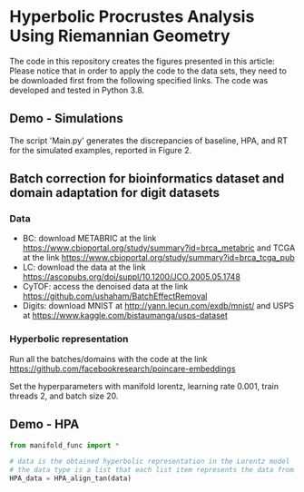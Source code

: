 # Hyperbolic Procrustes Analysis Using Riemannian Geometry
The code in this repository creates the figures presented in this article: <LINK WILL BE UPDATED>
Please notice that in order to apply the code to the data sets, they need to be downloaded first from the following specified links. 
The code was developed and tested in Python 3.8.
  
## Demo - Simulations 
The script 'Main.py' generates the discrepancies of baseline, HPA, and RT for the simulated examples, reported in Figure 2.

## Batch correction for bioinformatics dataset and domain adaptation for digit datasets

### Data
* BC: download METABRIC at the link https://www.cbioportal.org/study/summary?id=brca_metabric and TCGA at the link https://www.cbioportal.org/study/summary?id=brca_tcga_pub
* LC: download the data at the link https://ascopubs.org/doi/suppl/10.1200/JCO.2005.05.1748
* CyTOF: access the denoised data at the link https://github.com/ushaham/BatchEffectRemoval
* Digits: download MNIST at http://yann.lecun.com/exdb/mnist/ and USPS at https://www.kaggle.com/bistaumanga/usps-dataset

### Hyperbolic representation 
Run all the batches/domains with the code at the link https://github.com/facebookresearch/poincare-embeddings

Set the hyperparameters with manifold lorentz, learning rate 0.001, train threads 2, and batch size 20.

## Demo - HPA

```python
from manifold_func import *

# data is the obtained hyperbolic representation in the Lorentz model
# the data type is a list that each list item represents the data from one batch/domain 
HPA_data = HPA_align_tan(data)
```



